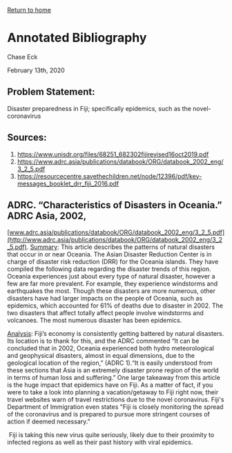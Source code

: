 [Return to home](https://chase4eck.github.io/workshop-/)

# Annotated Bibliography

Chase Eck

February 13th, 2020



## Problem Statement:

Disaster preparedness in Fiji; specifically epidemics, such as the novel-coronavirus

## Sources:

1. https://www.unisdr.org/files/68251_682302fijirevised16oct2019.pdf
2. https://www.adrc.asia/publications/databook/ORG/databook_2002_eng/3_2_5.pdf
3. https://resourcecentre.savethechildren.net/node/12396/pdf/key-messages_booklet_drr_fiji_2016.pdf





## ADRC. “Characteristics of Disasters in Oceania.” ADRC Asia, 2002,				 

[www.adrc.asia/publications/databook/ORG/databook_2002_eng/3_2_5.pdf](http://www.adrc.asia/publications/databook/ORG/databook_2002_eng/3_2_5.pdf).
<u>Summary</u>: This article describes the patterns of natural disasters that occur in or near Oceania. The Asian Disaster Reduction Center is in charge of disaster risk reduction (DRR) for the Oceania islands. They have compiled the following data regarding the disaster trends of this region. Oceania experiences just about every type of natural disaster, however a few are far more prevalent. For example, they experience windstorms and earthquakes the most. Though these disasters are more numerous, other disasters have had larger impacts on the people of Oceania, such as epidemics, which accounted for 61% of deaths due to disaster in 2002. The two disasters that affect totally affect people involve windstorms and volcanoes. The most numerous disaster has been epidemics.

<u>Analysis</u>: Fiji’s economy is consistently getting battered by natural disasters. Its location is to thank for this, and the ADRC commented “It can be concluded that in 2002, Oceania experienced both hydro meteorological and geophysical disasters, almost in equal dimensions, due to the geological location of the region,” (ADRC 1).“It is easily understood from these sections that Asia is an extremely disaster prone region of the world in terms of human loss and suffering.” One large takeaway from this article is the huge impact that epidemics have on Fiji. As a matter of fact, if you were to take a look into planning a vacation/getaway to Fiji right now, their travel websites warn of travel restrictions due to the novel coronavirus. Fiji's Department of Immigration even states "Fiji is closely monitoring the spread of the coronavirus and is prepared to pursue more stringent courses of action if deemed necessary." 

​	Fiji is taking this new virus quite seriously, likely due to their proximity to infected regions as well as their past history with viral epidemics.


